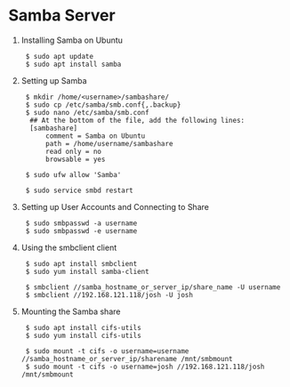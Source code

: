 Samba Server
============

1. Installing Samba on Ubuntu

        $ sudo apt update
        $ sudo apt install samba

2. Setting up Samba

        $ mkdir /home/<username>/sambashare/
        $ sudo cp /etc/samba/smb.conf{,.backup}
        $ sudo nano /etc/samba/smb.conf
         ## At the bottom of the file, add the following lines:
         [sambashare]
             comment = Samba on Ubuntu
             path = /home/username/sambashare
             read only = no
             browsable = yes
             
        $ sudo ufw allow 'Samba'
             
        $ sudo service smbd restart

3. Setting up User Accounts and Connecting to Share

        $ sudo smbpasswd -a username
        $ sudo smbpasswd -e username

4. Using the smbclient client

        $ sudo apt install smbclient
        $ sudo yum install samba-client
        
        $ smbclient //samba_hostname_or_server_ip/share_name -U username
        $ smbclient //192.168.121.118/josh -U josh
        
        
4. Mounting the Samba share

        $ sudo apt install cifs-utils
        $ sudo yum install cifs-utils
        
        $ sudo mount -t cifs -o username=username //samba_hostname_or_server_ip/sharename /mnt/smbmount
        $ sudo mount -t cifs -o username=josh //192.168.121.118/josh /mnt/smbmount
        
